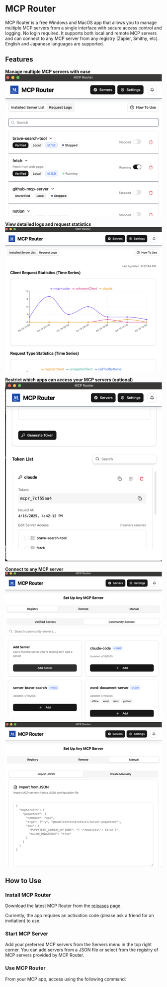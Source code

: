 # MCP Router

MCP Router is a free Windows and MacOS app that allows you to manage multiple MCP servers from a single interface with secure access control and logging. No login required. It supports both local and remote MCP servers and can connect to any MCP server from any registry (Zapier, Smithy, etc).
English and Japanese languages are supported.

## Features
**Manage multiple MCP servers with ease**
![](/static/img/readme/toggle.png)

**View detailed logs and request statistics**
![](/static/img/readme/stats.png)

**Restrict which apps can access your MCP servers (optional)**
![](/static/img/readme/token.png)

**Connect to any MCP server**
![](/static/img/readme/add-mcp.png)

![](/static/img/readme/add-mcp-manual.png)

## How to Use

### Install MCP Router
Download the latest MCP Router from the [releases](https://github.com/mcp-router/mcp-router/releases) page.

Currently, the app requires an activation code (please ask a friend for an invitation) to use.

### Start MCP Server
Add your preferred MCP servers from the Servers menu in the top right corner.
You can add servers from a JSON file or select from the registry of MCP servers provided by MCP Router.

### Use MCP Router
From your MCP app, access using the following command:




